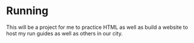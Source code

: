 # Running

This will be a project for me to practice HTML as well as build a website to host my run guides as well as others in our city.
